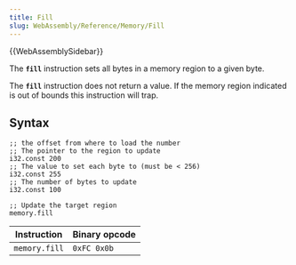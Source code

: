 ```yaml
---
title: Fill
slug: WebAssembly/Reference/Memory/Fill
---
```


{{WebAssemblySidebar}}

The **`fill`** instruction sets all bytes in a memory region to a given byte.

The **`fill`** instruction does not return a value. If the memory region indicated is out of bounds this instruction will trap.

## Syntax

```wasm
;; the offset from where to load the number
;; The pointer to the region to update
i32.const 200
;; The value to set each byte to (must be < 256)
i32.const 255
;; The number of bytes to update
i32.const 100

;; Update the target region
memory.fill
```

| Instruction   | Binary opcode |
| ------------- | ------------- |
| `memory.fill` | `0xFC 0x0b`   |
